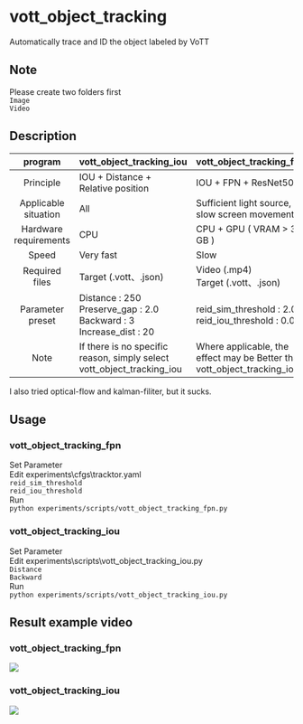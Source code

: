 # vott_object_tracking
Automatically trace and ID the object labeled by VoTT

## Note
Please create two folders first  
    `Image`  
    `Video`

## Description
| program               | vott_object_tracking_iou           | vott_object_tracking_fpn                          |
| :--------------------:|------------------------------------|---------------------------------------------------|
| Principle             | IOU + Distance + Relative position | IOU + FPN + ResNet50                              |
| Applicable situation  | All                                | Sufficient light source, slow screen movement     |
| Hardware requirements | CPU                                | CPU + GPU ( VRAM > 3 GB )                         |
| Speed                 | Very fast                          | Slow                                              |
| Required files        | Target (.vott、.json)              | Video (.mp4)<br>Target (.vott、.json)             |
| Parameter preset      | Distance : 250<br>Preserve_gap : 2.0<Br>Backward : 3<br>Increase_dist : 20 | reid_sim_threshold : 2.0<br>reid_iou_threshold : 0.01|
| Note                  | If there is no specific reason, simply select vott_object_tracking_iou | Where applicable, the effect may be Better than vott_object_tracking_iou |

I also tried optical-flow and kalman-filiter, but it sucks.

## Usage
### vott_object_tracking_fpn  
Set Parameter  
Edit experiments\cfgs\tracktor.yaml  
`reid_sim_threshold`  
`reid_iou_threshold`  
Run  
`python experiments/scripts/vott_object_tracking_fpn.py`  
### vott_object_tracking_iou  
Set Parameter  
Edit experiments\scripts\vott_object_tracking_iou.py  
`Distance`  
`Backward`  
Run  
`python experiments/scripts/vott_object_tracking_iou.py`

## Result example video
### vott_object_tracking_fpn
[![](http://img.youtube.com/vi/6li0w8jix40/0.jpg)](http://www.youtube.com/watch?v=6li0w8jix40 "")
### vott_object_tracking_iou  
[![](http://img.youtube.com/vi/UB4gya7vWSM/0.jpg)](http://www.youtube.com/watch?v=UB4gya7vWSM "")

